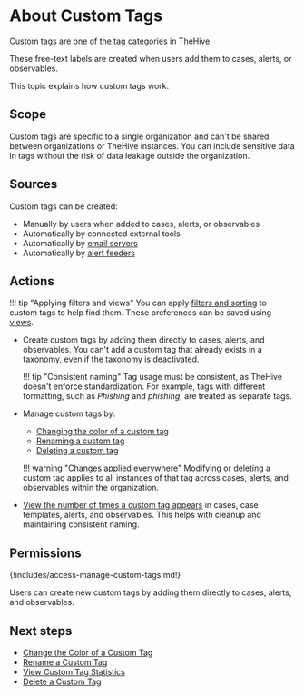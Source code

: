 # About Custom Tags

Custom tags are [one of the tag categories](../../../analyst-corner/cases/tags/about-tags.md#sources) in TheHive.

These free-text labels are created when users add them to cases, alerts, or observables.

This topic explains how custom tags work.

## Scope

Custom tags are specific to a single organization and can't be shared between organizations or TheHive instances. You can include sensitive data in tags without the risk of data leakage outside the organization.

## Sources

Custom tags can be created:

* Manually by users when added to cases, alerts, or observables
* Automatically by connected external tools
* Automatically by [email servers](../../../../administration/email-intake-connector/about-email-intake-connectors.md)
* Automatically by [alert feeders](../manage-feeders/about-feeders.md)

## Actions

!!! tip "Applying filters and views"
    You can apply [filters and sorting](../../../analyst-corner/about-filtering-and-sorting.md) to custom tags to help find them. These preferences can be saved using [views](../../../analyst-corner/about-views.md).

* Create custom tags by adding them directly to cases, alerts, and observables. You can't add a custom tag that already exists in a [taxonomy](../../../../administration/taxonomies/about-taxonomies.md), even if the taxonomy is deactivated.

    !!! tip "Consistent naming"
        Tag usage must be consistent, as TheHive doesn't enforce standardization. For example, tags with different formatting, such as *Phishing* and *phishing*, are treated as separate tags.

* Manage custom tags by:

    * [Changing the color of a custom tag](change-the-color-of-a-custom-tag.md)
    * [Renaming a custom tag](rename-a-custom-tag.md)
    * [Deleting a custom tag](delete-a-custom-tag.md)

    !!! warning "Changes applied everywhere"
        Modifying or deleting a custom tag applies to all instances of that tag across cases, alerts, and observables within the organization.

* [View the number of times a custom tag appears](view-custom-tag-statistics.md) in cases, case templates, alerts, and observables. This helps with cleanup and maintaining consistent naming.

## Permissions

{!includes/access-manage-custom-tags.md!}

Users can create new custom tags by adding them directly to cases, alerts, and observables.

<h2>Next steps</h2>

* [Change the Color of a Custom Tag](change-the-color-of-a-custom-tag.md)
* [Rename a Custom Tag](rename-a-custom-tag.md)
* [View Custom Tag Statistics](view-custom-tag-statistics.md)
* [Delete a Custom Tag](delete-a-custom-tag.md)
